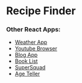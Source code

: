 # Recipe Finder

### Other React Apps:
* <a href="https://github.com/govind94/weather-app-react">Weather App</a>
* <a href="https://github.com/govind94/youtube-browser-react">Youtube Browser</a>
* <a href="https://github.com/govind94/blog-app-react">Blog App</a>
* <a href="https://github.com/govind94/book-list-react">Book List</a>
* <a href="https://github.com/govind94/react-second-app">SuperSquad</a>
* <a href="https://github.com/govind94/react-first-app">Age Teller</a>

